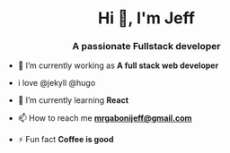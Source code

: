 <h1 align="center">Hi 👋, I'm Jeff</h1>
<h3 align="center">A passionate Fullstack developer </h3>

 


- 🔭 I’m currently working as **A full stack web developer**

- i love @jekyll @hugo

- 🌱 I’m currently learning **React** 

- 📫 How to reach me **mrgabonijeff@gmail.com**

- ⚡ Fun fact **Coffee is good**


 

 
